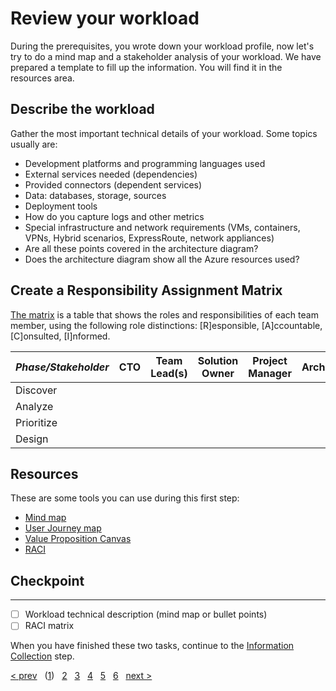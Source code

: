 # Review your workload

During the prerequisites, you wrote down your workload profile, now let's try to do a mind map and a stakeholder analysis of your workload. We have prepared a template to fill up the information. You will find it in the resources area.

## Describe the workload

Gather the most important technical details of your workload. Some topics usually are:

* Development platforms and programming languages used
* External services needed (dependencies)
* Provided connectors (dependent services)
* Data: databases, storage, sources
* Deployment tools
* How do you capture logs and other metrics
* Special infrastructure and network requirements (VMs, containers, VPNs, Hybrid scenarios, ExpressRoute, network appliances)
* Are all these points covered in the architecture diagram?
* Does the architecture diagram show all the Azure resources used?


## Create a Responsibility Assignment Matrix

[The matrix][raci] is a table that shows the roles and responsibilities of each team member, using the following role distinctions: [R]esponsible, [A]ccountable, [C]onsulted, [I]nformed.

| *Phase/Stakeholder* | **CTO** | **Team Lead(s)** | **Solution Owner** | **Project Manager** |**Architect** | **...** |
|---|---|---|---|---|---|---|
| Discover |
| Analyze |
| Prioritize |
| Design |


## Resources

These are some tools you can use during this first step:

* [Mind map][mindmap]
* [User Journey map][userjourney]
* [Value Proposition Canvas][vpcanvas]
* [RACI][raci]


## Checkpoint
---

- [ ] Workload technical description (mind map or bullet points)
- [ ] RACI matrix

When you have finished these two tasks, continue to the [Information Collection][2] step.

[&lt; prev][prev] &nbsp; ([1][1]) &nbsp; [2][2] &nbsp; [3][3] &nbsp; [4][4] &nbsp; [5][5] &nbsp; [6][6] &nbsp; [next &gt;][next]

[prev]: ../README.md
[next]: 02.Collection.md

[1]: 01.Workload.md
[2]: 02.Collection.md
[3]: 03.A.CostOptimization.md
[3.B]: 03.B.Security.md
[3.C]: 03.C.Reliability.md
[3.D]: 03.D.Performance.md
[3.E]: 03.E.Operations.md
[4]: 04.Prioritize.md
[5]: 05.Roadmap
[6]: 06.Finalize.md





[mindmap]: https://en.wikipedia.org/wiki/Mind_map
[userjourney]: https://en.wikipedia.org/wiki/User_journey
[vpcanvas]: https://businessmodelanalyst.com/value-proposition-canvas
[raci]: https://en.wikipedia.org/wiki/Responsibility_assignment_matrix
